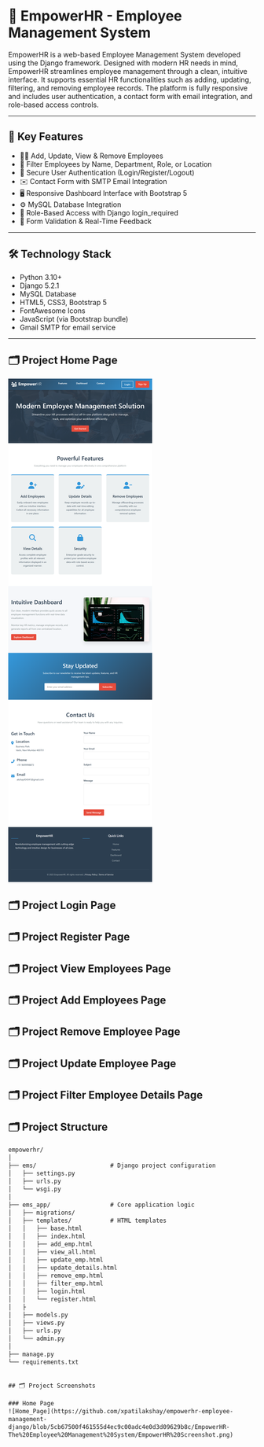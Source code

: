 # 💼 EmpowerHR - Employee Management System

EmpowerHR is a web-based Employee Management System developed using the Django framework. Designed with modern HR needs in mind, EmpowerHR streamlines employee management through a clean, intuitive interface. It supports essential HR functionalities such as adding, updating, filtering, and removing employee records. The platform is fully responsive and includes user authentication, a contact form with email integration, and role-based access controls.

---

## 🌟 Key Features

- 🧑‍💼 Add, Update, View & Remove Employees
- 🔎 Filter Employees by Name, Department, Role, or Location
- 🔐 Secure User Authentication (Login/Register/Logout)
- ✉️ Contact Form with SMTP Email Integration
- 🖥️ Responsive Dashboard Interface with Bootstrap 5
- ⚙️ MySQL Database Integration
- 🔏 Role-Based Access with Django login_required
- 🧾 Form Validation & Real-Time Feedback

---

## 🛠️ Technology Stack

- Python 3.10+
- Django 5.2.1
- MySQL Database
- HTML5, CSS3, Bootstrap 5
- FontAwesome Icons
- JavaScript (via Bootstrap bundle)
- Gmail SMTP for email service

---

## 🗂️ Project Home Page
![Home Page](https://github.com/xpatilakshay/empowerhr-employee-management-django/blob/c27a8e84f90ceaf62cf1b96ec8a8b8c57e00660b/Project%20Screenshots/EmpowerHR%20Screenshot.png)

## 🗂️ Project Login Page

## 🗂️ Project Register Page

## 🗂️ Project View Employees Page

## 🗂️ Project Add Employees Page

## 🗂️ Project Remove Employee Page

## 🗂️ Project Update Employee Page

## 🗂️ Project Filter Employee Details Page


## 🗂️ Project Structure

```plaintext
empowerhr/
│
├── ems/                     # Django project configuration
│   ├── settings.py
│   ├── urls.py
│   └── wsgi.py
│
├── ems_app/                 # Core application logic
│   ├── migrations/
│   ├── templates/           # HTML templates
│   │   ├── base.html
│   │   ├── index.html
│   │   ├── add_emp.html
│   │   ├── view_all.html
│   │   ├── update_emp.html
│   │   ├── update_details.html
│   │   ├── remove_emp.html
│   │   ├── filter_emp.html
│   │   ├── login.html
│   │   └── register.html
│   ├           
│   ├── models.py
│   ├── views.py
│   ├── urls.py
│   └── admin.py
│
├── manage.py
└── requirements.txt


## 🗂️ Project Screenshots

### Home Page
![Home_Page](https://github.com/xpatilakshay/empowerhr-employee-management-django/blob/5cb67500f461555d4ec9c00adc4e0d3d09629b8c/EmpowerHR-The%20Employee%20Management%20System/EmpowerHR%20Screenshot.png)
